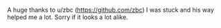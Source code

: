 A huge thanks to u/zbc (https://github.com/zbc) I was stuck and his way helped me a lot. Sorry if it looks a lot alike.